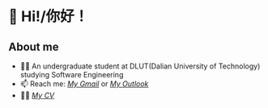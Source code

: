 # 👋 Hi!/你好！
## About me
- 👨‍🎓 An undergraduate student at DLUT(Dalian University of Technology) studying Software Engineering
- 📫 Reach me: *[My Gmail](mailto:yingqiliu333@gmail.com)* or *[My Outlook](mailto:yingqiliu3@outlook.com)*
- 🙋‍♂️ *[My CV](https://yingqiliu3.github.io)*
<!--
**YingqiLiu3/YingqiLiu3** is a ✨ _special_ ✨ repository because its `README.md` (this file) appears on your GitHub profile.

Here are some ideas to get you started:

- 🔭 I’m currently working on ...
- 🌱 I’m currently learning ...
- 👯 I’m looking to collaborate on ...
- 🤔 I’m looking for help with ...
- 💬 Ask me about ...
- 📫 How to reach me: ...
- 😄 Pronouns: ...
- ⚡ Fun fact: ...
-->
